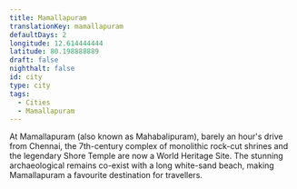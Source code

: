 ```yaml
---
title: Mamallapuram
translationKey: mamallapuram
defaultDays: 2
longitude: 12.614444444
latitude: 80.198888889
draft: false
nighthalt: false
id: city
type: city
tags:
  - Cities
  - Mamallapuram
---
```

At Mamallapuram (also known as Mahabalipuram), barely an hour's drive from Chennai, the 7th-century complex of monolithic rock-cut shrines and the legendary Shore Temple are now a World Heritage Site. The stunning archaeological remains co-exist with a long white-sand beach, making Mamallapuram a favourite destination for travellers. 